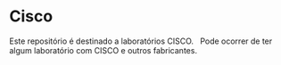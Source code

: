 # Cisco

Este repositório é destinado a laboratórios CISCO. &nbsp;
Pode ocorrer de ter algum laboratório com CISCO e outros fabricantes.